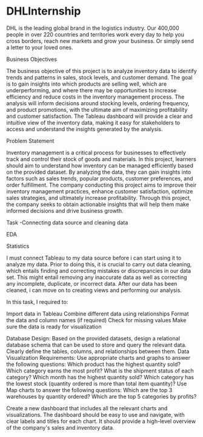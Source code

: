 # DHLInternship

DHL is the leading global brand in the logistics industry. Our 400,000 people in over 220 countries and territories work every day to help you cross borders, reach new markets and grow your business. Or simply send a letter to your loved ones.

Business Objectives

The business objective of this project is to analyze inventory data to identify trends and patterns in sales, stock levels, and customer demand. 
The goal is to gain insights into which products are selling well, which are underperforming, and where there may be opportunities to increase efficiency and reduce costs in the inventory management process. 
The analysis will inform decisions around stocking levels, ordering frequency, and product promotions, with the ultimate aim of maximizing profitability and customer satisfaction. 
The Tableau dashboard will provide a clear and intuitive view of the inventory data, making it easy for stakeholders to access and understand the insights generated by the analysis.


Problem Statement

Inventory management is a critical process for businesses to effectively track and control their stock of goods and materials. In this project, learners should aim to understand how inventory can be managed efficiently based on the provided dataset. By analyzing the data, they can gain insights into factors such as sales trends, popular products, customer preferences, and order fulfillment. The company conducting this project aims to improve their inventory management practices, enhance customer satisfaction, optimize sales strategies, and ultimately increase profitability. Through this project, the company seeks to obtain actionable insights that will help them make informed decisions and drive business growth.

Task -Connecting data source and cleaning data

EDA

Statistics

I must connect Tableau to my data source before i can start using it to analyze my data. Prior to doing this, it is crucial to carry out data cleaning, which entails finding and correcting mistakes or discrepancies in our data set. This might entail removing any inaccurate data as well as correcting any incomplete, duplicate, or incorrect data. After our data has been cleaned, i can move on to creating views and performing our analysis.

In this task, I required to:



Import data in Tableau
Combine different data using relationships 
Format the data and column names (if required)
Check for missing values
Make sure the data is ready for visualization

Database Design: Based on the provided datasets, design a relational database schema that can be used to store and query the relevant data. Clearly define the tables, columns, and relationships between them.
Data Visualization Requirements: Use appropriate charts and graphs to answer the following questions:
Which product has the highest quantity sold?
Which category earns the most profit?
What is the shipment status of each category?
Which month has the highest quantity sold?
Which category has the lowest stock (quantity ordered is more than total item quantity)?
Use Map charts to answer the following questions:
Which are the top 3 warehouses by quantity ordered?
Which are the top 5 categories by profits?

Create a new dashboard that includes all the relevant charts and visualizations. The dashboard should be easy to use and navigate, with clear labels and titles for each chart. It should provide a high-level overview of the company's sales and inventory data.

